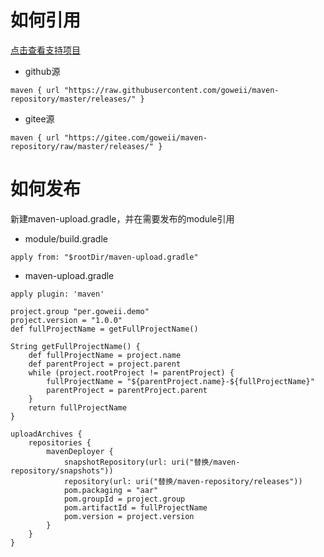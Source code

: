 # 如何引用

[点击查看支持项目](https://github.com/goweii/maven-repository/blob/master/projects.md)

- github源

```
maven { url "https://raw.githubusercontent.com/goweii/maven-repository/master/releases/" }
```

- gitee源

```
maven { url "https://gitee.com/goweii/maven-repository/raw/master/releases/" }
```


# 如何发布

新建maven-upload.gradle，并在需要发布的module引用

- module/build.gradle
```
apply from: "$rootDir/maven-upload.gradle"
```

- maven-upload.gradle
```
apply plugin: 'maven'

project.group "per.goweii.demo"
project.version = "1.0.0"
def fullProjectName = getFullProjectName()

String getFullProjectName() {
    def fullProjectName = project.name
    def parentProject = project.parent
    while (project.rootProject != parentProject) {
        fullProjectName = "${parentProject.name}-${fullProjectName}"
        parentProject = parentProject.parent
    }
    return fullProjectName
}

uploadArchives {
    repositories {
        mavenDeployer {
            snapshotRepository(url: uri("替换/maven-repository/snapshots"))
            repository(url: uri("替换/maven-repository/releases"))
            pom.packaging = "aar"
            pom.groupId = project.group
            pom.artifactId = fullProjectName
            pom.version = project.version
        }
    }
}
```
